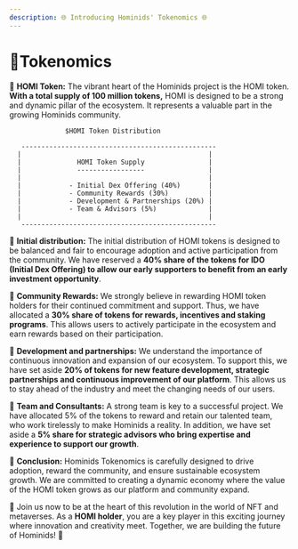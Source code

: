 ```yaml
---
description: 🌐 Introducing Hominids' Tokenomics 🌐
---
```


# 🔹Tokenomics

💎 **HOMI Token:** The vibrant heart of the Hominids project is the HOMI token. **With a total supply of 100 million tokens,** HOMI is designed to be a strong and dynamic pillar of the ecosystem. It represents a valuable part in the growing Hominids community.



```
              $HOMI Token Distribution

   -------------------------------------------------
  |                                               |
  |              HOMI Token Supply                |
  |              -----------------                |
  |                                               |
  |            - Initial Dex Offering (40%)       |
  |            - Community Rewards (30%)          |
  |            - Development & Partnerships (20%) |
  |            - Team & Advisors (5%)             |
  |                                               |
   -------------------------------------------------

```



🔹 **Initial distribution:** The initial distribution of HOMI tokens is designed to be balanced and fair to encourage adoption and active participation from the community. We have reserved a **40% share of the tokens for IDO (Initial Dex Offering) to allow our early supporters to benefit from an early investment opportunity**.



🔹 **Community Rewards:** We strongly believe in rewarding HOMI token holders for their continued commitment and support. Thus, we have allocated a **30% share of tokens for rewards, incentives and staking programs**. This allows users to actively participate in the ecosystem and earn rewards based on their participation.



🔹 **Development and partnerships:** We understand the importance of continuous innovation and expansion of our ecosystem. To support this, we have set aside **20% of tokens for new feature development, strategic partnerships and continuous improvement of our platform**. This allows us to stay ahead of the industry and meet the changing needs of our users.



🔹 **Team and Consultants:** A strong team is key to a successful project. We have allocated 5% of the tokens to reward and retain our talented team, who work tirelessly to make Hominids a reality. In addition, we have set aside a **5% share for strategic advisors who bring expertise and experience to support our growth**.



💼 **Conclusion:** Hominids Tokenomics is carefully designed to drive adoption, reward the community, and ensure sustainable ecosystem growth. We are committed to creating a dynamic economy where the value of the HOMI token grows as our platform and community expand.



🚀 Join us now to be at the heart of this revolution in the world of NFT and metaverses. As a **HOMI holder**, you are a key player in this exciting journey where innovation and creativity meet. Together, we are building the future of Hominids! 🚀
